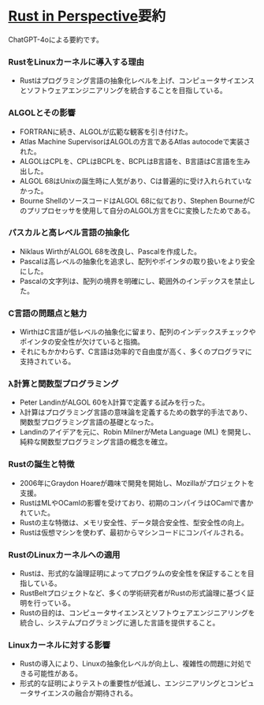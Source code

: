 # [Rust in Perspective](https://people.kernel.org/linusw/rust-in-perspective)要約

ChatGPT-4oによる要約です。

### RustをLinuxカーネルに導入する理由
- Rustはプログラミング言語の抽象化レベルを上げ、コンピュータサイエンスとソフトウェアエンジニアリングを統合することを目指している。

### ALGOLとその影響
- FORTRANに続き、ALGOLが広範な観客を引き付けた。
- Atlas Machine SupervisorはALGOLの方言であるAtlas autocodeで実装された。
- ALGOLはCPLを、CPLはBCPLを、BCPLはB言語を、B言語はC言語を生み出した。
- ALGOL 68はUnixの誕生時に人気があり、Cは普遍的に受け入れられていなかった。
- Bourne ShellのソースコードはALGOL 68に似ており、Stephen BourneがCのプリプロセッサを使用して自分のALGOL方言をCに変換したためである。

### パスカルと高レベル言語の抽象化
- Niklaus WirthがALGOL 68を改良し、Pascalを作成した。
- Pascalは高レベルの抽象化を追求し、配列やポインタの取り扱いをより安全にした。
- Pascalの文字列は、配列の境界を明確にし、範囲外のインデックスを禁止した。

### C言語の問題点と魅力
- WirthはC言語が低レベルの抽象化に留まり、配列のインデックスチェックやポインタの安全性が欠けていると指摘。
- それにもかかわらず、C言語は効率的で自由度が高く、多くのプログラマに支持されている。

### λ計算と関数型プログラミング
- Peter LandinがALGOL 60をλ計算で定義する試みを行った。
- λ計算はプログラミング言語の意味論を定義するための数学的手法であり、関数型プログラミング言語の基礎となった。
- Landinのアイデアを元に、Robin MilnerがMeta Language (ML) を開発し、純粋な関数型プログラミング言語の概念を確立。

### Rustの誕生と特徴
- 2006年にGraydon Hoareが趣味で開発を開始し、Mozillaがプロジェクトを支援。
- RustはMLやOCamlの影響を受けており、初期のコンパイラはOCamlで書かれていた。
- Rustの主な特徴は、メモリ安全性、データ競合安全性、型安全性の向上。
- Rustは仮想マシンを使わず、最初からマシンコードにコンパイルされる。

### RustのLinuxカーネルへの適用
- Rustは、形式的な論理証明によってプログラムの安全性を保証することを目指している。
- RustBeltプロジェクトなど、多くの学術研究者がRustの形式論理に基づく証明を行っている。
- Rustの目的は、コンピュータサイエンスとソフトウェアエンジニアリングを統合し、システムプログラミングに適した言語を提供すること。

### Linuxカーネルに対する影響
- Rustの導入により、Linuxの抽象化レベルが向上し、複雑性の問題に対処できる可能性がある。
- 形式的な証明によりテストの重要性が低減し、エンジニアリングとコンピュータサイエンスの融合が期待される。